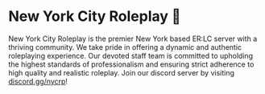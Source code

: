 # New York City Roleplay 🗽
New York City Roleplay is the premier New York based ER:LC server with a thriving community. We take pride in offering a dynamic and authentic roleplaying experience. Our devoted staff team is committed to upholding the highest standards of professionalism and ensuring strict adherence to high quality and realistic roleplay. Join our discord server by visiting [discord.gg/nycrp](https://discord.gg/nycrp)!
